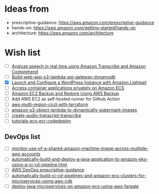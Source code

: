 # Ideas from
- prescriptive-guidance: https://aws.amazon.com/prescriptive-guidance
- hands-on: https://aws.amazon.com/getting-started/hands-on
- architecture: https://aws.amazon.com/architecture

# Wish list
- [ ] [Analyze speech in real time using Amazon Transcribe and Amazon Comprehend](https://docs.aws.amazon.com/prescriptive-guidance/latest/patterns/analyze-speech-in-real-time-using-amazon-transcribe-and-amazon-comprehend.html)
- [ ] [Build-web-app-s3-lambda-api-gateway-dynamodb](https://aws.amazon.com/getting-started/hands-on/build-web-app-s3-lambda-api-gateway-dynamodb/?ref=gsrchandson)
- [x] [Launch and Configure a WordPress Instance with Amazon Lightsail](https://aws.amazon.com/getting-started/hands-on/launch-a-wordpress-website/)
- [ ] [Access container applications privately on Amazon ECS](https://docs.aws.amazon.com/prescriptive-guidance/latest/patterns/access-container-applications-privately-on-amazon-ecs-by-using-aws-fargate-aws-privatelink-and-a-network-load-balancer.html)
- [ ] [Amazon EC2 Backup and Restore Using AWS Backup](https://aws.amazon.com/getting-started/hands-on/amazon-ec2-backup-and-restore-using-aws-backup/?ref=gsrchandson&id=itprohandson)
- [ ] Add AWS EC2 as self-hosted runner for Github Action
- [ ] [aws-multi-region-cicd-with-terraform](https://github.com/aws-samples/aws-multi-region-cicd-with-terraform)
- [ ] [amazon-s3-object-lambda-to-dynamically-watermark-images](https://aws.amazon.com/getting-started/hands-on/amazon-s3-object-lambda-to-dynamically-watermark-images/)
- [ ] [create-audio-transcript-transcribe](https://aws.amazon.com/getting-started/hands-on/create-audio-transcript-transcribe)
- [ ] [tutorials-ecs-ecr-codedeploy](https://docs.aws.amazon.com/codepipeline/latest/userguide/tutorials-ecs-ecr-codedeploy.html)
## DevOps list
- [ ] [monitor-use-of-a-shared-amazon-machine-image-across-multiple-aws-accounts](https://docs.aws.amazon.com/prescriptive-guidance/latest/patterns/monitor-use-of-a-shared-amazon-machine-image-across-multiple-aws-accounts.html)
- [ ] [automatically-build-and-deploy-a-java-application-to-amazon-eks-using-a-ci-cd-pipeline.html](https://docs.aws.amazon.com/prescriptive-guidance/latest/patterns/automatically-build-and-deploy-a-java-application-to-amazon-eks-using-a-ci-cd-pipeline.html?did=pg_card&trk=pg_card)
- [ ] [AWS DevOps prescriptive-guidance](https://aws.amazon.com/prescriptive-guidance/?apg-all-cards.sort-by=item.additionalFields.sortDate&apg-all-cards.sort-order=desc&awsf.apg-new-filter=*all&awsf.apg-content-type-filter=*all&awsf.apg-code-filter=*all&awsf.apg-category-filter=categories%23devops&awsf.apg-rtype-filter=*all&awsf.apg-isv-filter=*all&awsf.apg-product-filter=*all&awsf.apg-env-filter=*all&awsm.page-apg-all-cards=5)
- [ ] [automatically-build-ci-cd-pipelines-and-amazon-ecs-clusters-for-microservices-using-aws-cdk](https://docs.aws.amazon.com/prescriptive-guidance/latest/patterns/automatically-build-ci-cd-pipelines-and-amazon-ecs-clusters-for-microservices-using-aws-cdk.html?did=pg_card&trk=pg_card)
- [ ] [deploy-java-microservices-on-amazon-ecs-using-aws-fargate](https://docs.aws.amazon.com/prescriptive-guidance/latest/patterns/deploy-java-microservices-on-amazon-ecs-using-aws-fargate.html)
